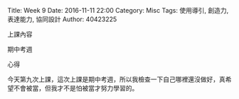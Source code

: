 Title: Week 9
Date: 2016-11-11 22:00
Category: Misc
Tags: 使用導引, 創造力, 表達能力, 協同設計
Author: 40423225

上課內容

<!-- PELICAN_END_SUMMARY -->


<p>期中考週<p>



心得

今天第九次上課，這次上課是期中考週，所以我檢查一下自己哪裡還沒做好，真希望不會被當，但我才不是怕被當才努力學習的。



